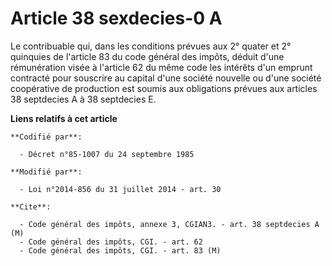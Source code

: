 # Article 38 sexdecies-0 A

Le contribuable qui, dans les conditions prévues aux 2° quater et 2° quinquies de l'article 83 du code général des impôts,
déduit d'une rémunération visée à l'article 62 du même code les intérêts d'un emprunt contracté pour souscrire au capital
d'une société nouvelle ou d'une société coopérative de production est soumis aux obligations prévues aux articles 38
septdecies A à 38 septdecies E.

**Liens relatifs à cet article**

	**Codifié par**:

	  - Décret n°85-1007 du 24 septembre 1985

	**Modifié par**:

	  - Loi n°2014-856 du 31 juillet 2014 - art. 30

	**Cite**:

	  - Code général des impôts, annexe 3, CGIAN3. - art. 38 septdecies A (M)
	  - Code général des impôts, CGI. - art. 62
	  - Code général des impôts, CGI. - art. 83 (M)
